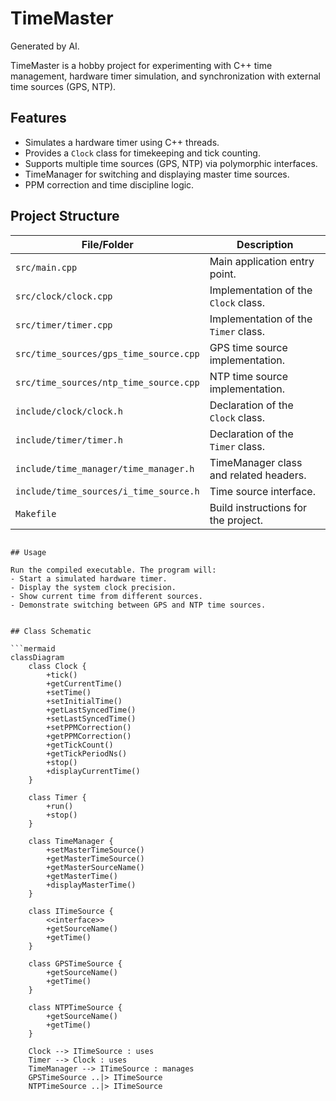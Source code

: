 # TimeMaster

Generated by AI.

TimeMaster is a hobby project for experimenting with C++ time management, hardware timer simulation, and synchronization with external time sources (GPS, NTP).

## Features

- Simulates a hardware timer using C++ threads.
- Provides a `Clock` class for timekeeping and tick counting.
- Supports multiple time sources (GPS, NTP) via polymorphic interfaces.
- TimeManager for switching and displaying master time sources.
- PPM correction and time discipline logic.

## Project Structure

| File/Folder                        | Description                                      |
|------------------------------------|--------------------------------------------------|
| `src/main.cpp`                     | Main application entry point.                    |
| `src/clock/clock.cpp`              | Implementation of the `Clock` class.             |
| `src/timer/timer.cpp`              | Implementation of the `Timer` class.             |
| `src/time_sources/gps_time_source.cpp` | GPS time source implementation.             |
| `src/time_sources/ntp_time_source.cpp` | NTP time source implementation.             |
| `include/clock/clock.h`            | Declaration of the `Clock` class.                |
| `include/timer/timer.h`            | Declaration of the `Timer` class.                |
| `include/time_manager/time_manager.h` | TimeManager class and related headers.       |
| `include/time_sources/i_time_source.h` | Time source interface.                      |
| `Makefile`                         | Build instructions for the project.              |

```

## Usage

Run the compiled executable. The program will:
- Start a simulated hardware timer.
- Display the system clock precision.
- Show current time from different sources.
- Demonstrate switching between GPS and NTP time sources.


## Class Schematic

```mermaid
classDiagram
    class Clock {
        +tick()
        +getCurrentTime()
        +setTime()
        +setInitialTime()
        +getLastSyncedTime()
        +setLastSyncedTime()
        +setPPMCorrection()
        +getPPMCorrection()
        +getTickCount()
        +getTickPeriodNs()
        +stop()
        +displayCurrentTime()
    }

    class Timer {
        +run()
        +stop()
    }

    class TimeManager {
        +setMasterTimeSource()
        +getMasterTimeSource()
        +getMasterSourceName()
        +getMasterTime()
        +displayMasterTime()
    }

    class ITimeSource {
        <<interface>>
        +getSourceName()
        +getTime()
    }

    class GPSTimeSource {
        +getSourceName()
        +getTime()
    }

    class NTPTimeSource {
        +getSourceName()
        +getTime()
    }

    Clock --> ITimeSource : uses
    Timer --> Clock : uses
    TimeManager --> ITimeSource : manages
    GPSTimeSource ..|> ITimeSource
    NTPTimeSource ..|> ITimeSource
```

